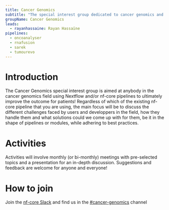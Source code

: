 ```yaml
---
title: Cancer Genomics
subtitle: "The special interest group dedicated to cancer genomics and everything related to it."
groupName: Cancer Genomics
leads:
  - rayanhassaine: Rayan Hassaïne
pipelines:
  - oncoanalyser
  - rnafusion
  - sarek
  - tumourevo
---
```


# Introduction

The Cancer Genomics special interest group is aimed at anybody in the cancer genomics field using Nextflow and/or nf-core pipelines to ultimately improve the outcome for patients! Regardless of which of the existing nf-core pipeline that you are using, the main focus will be to discuss the different challenges faced by users and developpers in the field, how they handle them and what solutions could we come up with for them, be it in the shape of pipelines or modules, while adhering to best practices. 

# Activities

Activities will involve monthly (or bi-monthly) meetings with pre-selected topics and a presentation for an in-depth discussion. Suggestions and feedback are welcome for anyone and everyone! 

# How to join

Join the [nf-core Slack](/join#slack) and find us in the [#cancer-genomics](https://nfcore.slack.com/archives/C08GSRYDTV2) channel

